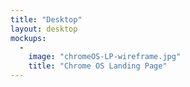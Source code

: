 ```yaml
---
title: "Desktop"
layout: desktop
mockups:
  -
    image: "chromeOS-LP-wireframe.jpg"
    title: "Chrome OS Landing Page"
---
```

